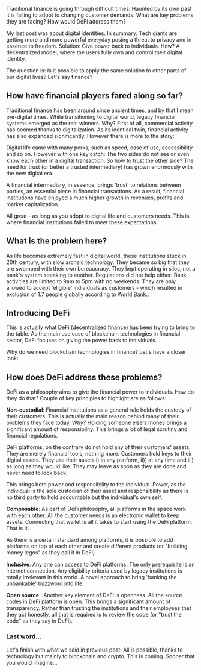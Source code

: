 Traditional finance is going through difficult times: Haunted by its own past it is failing to adopt to changing customer demands. What are key problems they are facing? How would DeFi address them?

My last post was about digital identities. In summary: Tech giants are getting more and more powerful everyday posing a threat to privacy and in essence to freedom. Solution: Give power back to individuals. How? A decentralized model, where the users fully own and control their digital identity. 

The question is: Is it possible to apply the same solution to other parts of our digital lives? Let's say finance?

## How have financial players fared along so far?

Traditional finance has been around since ancient times, and by that I mean pre-digital times. While transitioning to digital world, legacy financial systems emerged as the real winners. Why? First of all, commercial activity has boomed thanks to digitalization. As its identical twin, financial activity has also expanded significantly.  However there is more to the story: 

Digital life came with many perks, such as speed, ease of use, accessibility and so on. However with one key catch: The two sides do not see or even know each other in a digital transaction. So how to trust the other side? The need for trust (or better a trusted intermediary) has grown enormously with the new digital era. 

A financial intermediary, in essence,  brings 'trust' to relations between parties, an essential piece in financial transactions. As a result, financial institutions have enjoyed a much higher growth in revenues, profits and market capitalization. 

All great - as long as you adopt to digital life and customers needs. This is where financial institutions failed to meet these expectations. 

## What is the problem here?

As life becomes extremely fast in digital world, these institutions stuck in 20th century, with slow archaic technology. They became so big that they are swamped with their own bureaucracy. They kept operating in silos, not a bank's system speaking to another. Regulations did not help either: Bank activities are limited to 9am to 5pm with no weekends. They are only allowed to accept 'eligible' individuals as customers - which resulted in exclusion of 1.7 people globally according to World Bank.. 

## Introducing DeFi

This is actually what DeFi (decentralized finance) has been trying to bring to the table. As the main use case of blockchain technologies in financial sector, DeFi focuses on giving the power back to individuals. 

Why do we need blockchain technologies in finance? Let's have a closer look:

## How does DeFi address these problems?

DeFi as a philosophy aims to give the financial power to individuals. How do they do that? Couple of key principles to highlight are as follows:

**Non-custodial**: Financial institutions as a general rule holds the custody of their customers. This is actually the main reason behind many of their problems they face today. Why? Holding someone else's money brings a significant amount of responsibility. This brings a lot of legal scrutiny and financial regulations. 

DeFi platforms, on the contrary do not hold any of their customers' assets. They are merely financial tools, nothing more. Customers hold keys to their digital assets. They use their assets i) in any platform, ii)) at any time and iii) as long as they would like. They may leave as soon as they are done and never need to look back. 

This brings both power and responsibility to the individual. Power, as the individual is the sole custodian of their asset and responsibility as there is no third party to hold accountable but the individual's own self. 

**Composable**: As part of DeFi philosophy, all platforms in the space work with each other. All the customer needs is an electronic wallet to keep assets. Connecting that wallet is all it takes to start using the DeFi platform.  That is it. 

As there is a certain standard among platforms, it is possible to add platforms on top of each other and create different products (or "building money legos"  as they call it in DeFi)

**Inclusive**: Any one can access to DeFi platforms. The only prerequisite is an internet connection. Any eligibility criteria used by legacy institutions is totally irrelevant in this world. A novel approach to bring 'banking the unbankable' buzzword into life.

**Open source** : Another key element of DeFi is openness. All the source codes in DeFi platform is open. This brings a significant amount of transparency. Rather than trusting the institutions and their employees that they act honestly, all that is required is to review the code (or "trust the code" as they say in DeFi).

### Last word... 

Let's finish with what we said in previous post: All is possible, thanks to technology but mainly to blockchain and crypto. This is coming. Sooner that you would imagine...
